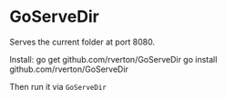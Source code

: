 GoServeDir
========

Serves the current folder at port 8080.

Install:
  go get github.com/rverton/GoServeDir
  go install github.com/rverton/GoServeDir
  
Then run it via `GoServeDir`
